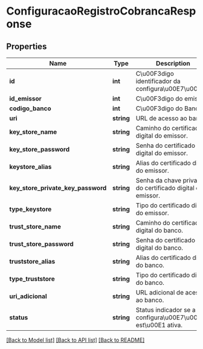# ConfiguracaoRegistroCobrancaResponse

## Properties
Name | Type | Description | Notes
------------ | ------------- | ------------- | -------------
**id** | **int** | C\u00F3digo identificador da configura\u00E7\u00E3o. | [optional] 
**id_emissor** | **int** | C\u00F3digo do emissor. | [optional] 
**codigo_banco** | **int** | C\u00F3digo do Banco. | [optional] 
**uri** | **string** | URL de acesso ao banco. | [optional] 
**key_store_name** | **string** | Caminho do certificado digital do emissor. | [optional] 
**key_store_password** | **string** | Senha do certificado digital do emissor. | [optional] 
**keystore_alias** | **string** | Alias do certificado digital do emissor. | [optional] 
**key_store_private_key_password** | **string** | Senha da chave privada do certificado digital do emissor. | [optional] 
**type_keystore** | **string** | Tipo do certificado digital do emissor. | [optional] 
**trust_store_name** | **string** | Caminho do certificado digital do banco. | [optional] 
**trust_store_password** | **string** | Senha do certificado digital do banco. | [optional] 
**truststore_alias** | **string** | Alias do certificado digital do banco. | [optional] 
**type_truststore** | **string** | Tipo do certificado digital do banco. | [optional] 
**uri_adicional** | **string** | URL adicional de acesso ao banco. | [optional] 
**status** | **string** | Status indicador se a configura\u00E7\u00E3o est\u00E1 ativa. | [optional] 

[[Back to Model list]](../README.md#documentation-for-models) [[Back to API list]](../README.md#documentation-for-api-endpoints) [[Back to README]](../README.md)


